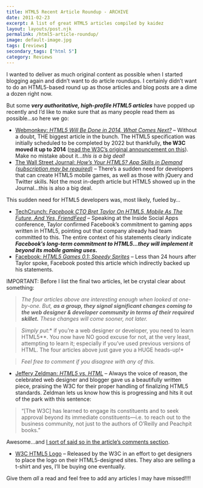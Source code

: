 ```yaml
---
title: HTML5 Recent Article Roundup - ARCHIVE
date: 2011-02-23
excerpt: A list of great HTML5 articles compiled by kaidez
layout: layouts/post.njk
permalink: /html5-article-roundup/
image: default-image.jpg
tags: [reviews]
secondary_tags: ["html 5"]
category: Reviews
---
```

I wanted to deliver as much original content as possible when I started blogging again and didn’t want to do article roundups. I certainly didn’t want to do an HTML5-based round up as those articles and blog posts are a dime a dozen right now.

But some ***very authoritative, high-profile HTML5 articles*** have popped up recently and I’d like to make sure that as many people read them as possible…so here we go:

*   [Webmonkey: *HTML5 Will Be Done in 2014, What Comes Next?*][1] – Without a doubt, THE biggest article in the bunch. The HTML5 specification was initially scheduled to be completed by 2022 but thankfully, **the W3C moved it up to 2014** ([read the W3C’s original announcement on this][2]). Make no mistake about it…*this is a big deal!*
*   [The Wall Street Journal: *How’s Your HTML5? App Skills in Demand (subscription may be required)*][3] – There’s a sudden need for developers that can create HTML5 mobile games, as well as those with jQuery and Twitter skills. Not the most in-depth article but HTML5 showed up in the Journal…this is also a big deal.  

This sudden need for HTML5 developers was, most likely, fueled by…

*    <a href="http://techcrunch.com/2011/01/27/facebook-bret-taylor/
">TechCrunch: *Facebook CTO Bret Taylor On HTML5, Mobile As The Future, And Yes, FriendFeed*</a> – Speaking at the Inside Social Apps conference, Taylor confirmed Facebook’s commitment to gaming apps written in HTML5, pointing out that company already had team committed to this. The entire context of his statements clearly indicate ***Facebook’s long-term commitment to HTML5…they *will* implement it beyond its mobile gaming uses.***
*   <a href="http://www.facebook.com/note.php?note_id=491691753919&id=9445547199">Facebook: *HTML5 Games 0.1: Speedy Sprites*</a> – Less than 24 hours after Taylor spoke, Facebook posted this article which indirectly backed up his statements.

IMPORTANT: Before I list the final two articles, let be crystal clear about something:

> *The four articles above are interesting enough when looked at one-by-one. But, **as a group, they signal significant changes coming to the web designer & developer community in terms of their required skillet.** These changes will come sooner, not later.*

> *Simply put:** if you’re a web designer or developer, you need to learn HTML5**. You now have NO good excuse for not, at the very least, attempting to learn it; especially if you’ve used previous versions of HTML. The four articles above just gave you a HUGE heads-up!*

> *Feel free to comment if you disagree with any of this.*

*   <a href="http://www.zeldman.com/2011/01/27/html5-vs-html/">Jeffery Zeldman: *HTML5 vs. HTML*</a> – Always the voice of reason, the celebrated web designer and blogger gave us a beautifully written piece, praising the W3C for their proper handling of finalizing HTML5 standards. Zeldman lets us know how this is progressing and hits it out of the park with this sentence:

> “[The W3C] has learned to engage its constituents and to seek approval beyond its immediate constituents—i.e. to reach out to the business community, not just to the authors of O’Reilly and Peachpit books.”

Awesome…and <a href="http://www.zeldman.com/2011/01/27/html5-vs-html/#comment-58000">I sort of said so in the article’s comments section</a>.

*   <a href="http://www.w3.org/html/logo/">W3C HTML5 Logo</a> – Released by the W3C in an effort to get designers to place the logo on their HTML5-designed sites. They also are selling a t-shirt and yes, I’ll be buying one eventually.

Give them *all* a read and feel free to add any articles I may have missed!!!!

 [1]: http://www.webmonkey.com/2011/02/html5-will-be-done-in-2014-what-comes-next/
 [2]: http://www.w3.org/News/2011.html#entry-9015
 [3]: http://online.wsj.com/article/SB10001424052748703956604576110044198747076.html